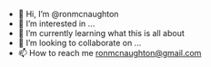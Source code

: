 - 👋 Hi, I’m @ronmcnaughton
- 👀 I’m interested in ...
- 🌱 I’m currently learning what this is all about
- 💞️ I’m looking to collaborate on ...
- 📫 How to reach me ronmcnaughton@gmail.com

<!---
ronmcnaughton/ronmcnaughton is a ✨ special ✨ repository because its `README.md` (this file) appears on your GitHub profile.
You can click the Preview link to take a look at your changes.
--->
